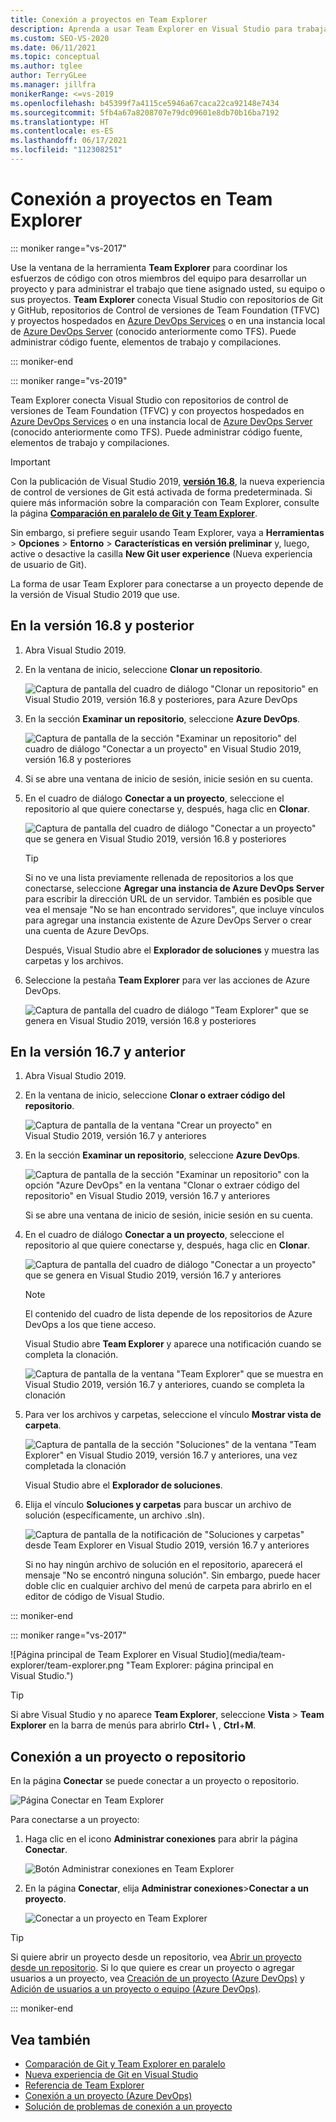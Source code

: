 ```yaml
---
title: Conexión a proyectos en Team Explorer
description: Aprenda a usar Team Explorer en Visual Studio para trabajar con los miembros del equipo en el desarrollo y la administración de proyectos.
ms.custom: SEO-VS-2020
ms.date: 06/11/2021
ms.topic: conceptual
ms.author: tglee
author: TerryGLee
ms.manager: jillfra
monikerRange: <=vs-2019
ms.openlocfilehash: b45399f7a4115ce5946a67caca22ca92148e7434
ms.sourcegitcommit: 5fb4a67a8208707e79dc09601e8db70b16ba7192
ms.translationtype: HT
ms.contentlocale: es-ES
ms.lasthandoff: 06/17/2021
ms.locfileid: "112308251"
---
```

# <a name="connect-to-projects-in-team-explorer"></a>Conexión a proyectos en Team Explorer

::: moniker range="vs-2017"

Use la ventana de la herramienta **Team Explorer** para coordinar los esfuerzos de código con otros miembros del equipo para desarrollar un proyecto y para administrar el trabajo que tiene asignado usted, su equipo o sus proyectos. **Team Explorer** conecta Visual Studio con repositorios de Git y GitHub, repositorios de Control de versiones de Team Foundation (TFVC) y proyectos hospedados en [Azure DevOps Services](/azure/devops/user-guide/what-is-azure-devops-services) o en una instancia local de [Azure DevOps Server](/azure/devops/index-all) (conocido anteriormente como TFS). Puede administrar código fuente, elementos de trabajo y compilaciones.

::: moniker-end

::: moniker range="vs-2019"

Team Explorer conecta Visual Studio con repositorios de control de versiones de Team Foundation (TFVC) y con proyectos hospedados en [Azure DevOps Services](/azure/devops/user-guide/what-is-azure-devops-services) o en una instancia local de [Azure DevOps Server](/azure/devops/user-guide/about-azure-devops-services-tfs?view=azure-devops&preserve-view=true) (conocido anteriormente como TFS). Puede administrar código fuente, elementos de trabajo y compilaciones.

> [!IMPORTANT]
> Con la publicación de Visual Studio 2019, [**versión 16.8**](/visualstudio/releases/2019/release-notes-history), la nueva experiencia de control de versiones de Git está activada de forma predeterminada. Si quiere más información sobre la comparación con Team Explorer, consulte la página [**Comparación en paralelo de Git y Team Explorer**](../version-control/git-team-explorer-feature-comparison.md).
>
> Sin embargo, si prefiere seguir usando Team Explorer, vaya a **Herramientas** > **Opciones** > **Entorno** > **Características en versión preliminar** y, luego, active o desactive la casilla **New Git user experience** (Nueva experiencia de usuario de Git).

La forma de usar Team Explorer para conectarse a un proyecto depende de la versión de Visual Studio 2019 que use.

## <a name="in-version-168-and-later"></a>En la versión 16.8 y posterior

1. Abra Visual Studio 2019.

1. En la ventana de inicio, seleccione **Clonar un repositorio**.

   ![Captura de pantalla del cuadro de diálogo "Clonar un repositorio" en Visual Studio 2019, versión 16.8 y posteriores, para Azure DevOps](../ide/media/vs-2019/clone-repository.png)

1. En la sección **Examinar un repositorio**, seleccione **Azure DevOps**.

    ![Captura de pantalla de la sección "Examinar un repositorio" del cuadro de diálogo "Conectar a un proyecto" en Visual Studio 2019, versión 16.8 y posteriores](../ide/media/vs-2019/browse-repository-azure-devops.png)

1. Si se abre una ventana de inicio de sesión, inicie sesión en su cuenta.

1. En el cuadro de diálogo **Conectar a un proyecto**, seleccione el repositorio al que quiere conectarse y, después, haga clic en **Clonar**.

      ![Captura de pantalla del cuadro de diálogo "Conectar a un proyecto" que se genera en Visual Studio 2019, versión 16.8 y posteriores](../ide/media/vs-2019/connect-project-azure-devops.png)

      > [!TIP]
      > Si no ve una lista previamente rellenada de repositorios a los que conectarse, seleccione **Agregar una instancia de Azure DevOps Server** para escribir la dirección URL de un servidor. También es posible que vea el mensaje "No se han encontrado servidores", que incluye vínculos para agregar una instancia existente de Azure DevOps Server o crear una cuenta de Azure DevOps.

   Después, Visual Studio abre el **Explorador de soluciones** y muestra las carpetas y los archivos.

1. Seleccione la pestaña **Team Explorer** para ver las acciones de Azure DevOps.

      ![Captura de pantalla del cuadro de diálogo "Team Explorer" que se genera en Visual Studio 2019, versión 16.8 y posteriores](../ide/media/vs-2019/team-explorer-azure-devops.png)

## <a name="in-version-167-and-earlier"></a>En la versión 16.7 y anterior

1. Abra Visual Studio 2019.

1. En la ventana de inicio, seleccione **Clonar o extraer código del repositorio**.

   ![Captura de pantalla de la ventana "Crear un proyecto" en Visual Studio 2019, versión 16.7 y anteriores](../get-started/media/vs-2019/clone-checkout-code-dark.png)

1. En la sección **Examinar un repositorio**, seleccione **Azure DevOps**.

   ![Captura de pantalla de la sección "Examinar un repositorio" con la opción "Azure DevOps" en la ventana "Clonar o extraer código del repositorio" en Visual Studio 2019, versión 16.7 y anteriores](../get-started/media/vs-2019/clone-checkout-code-git-repo-dark.png)

   Si se abre una ventana de inicio de sesión, inicie sesión en su cuenta.

1. En el cuadro de diálogo **Conectar a un proyecto**, seleccione el repositorio al que quiere conectarse y, después, haga clic en **Clonar**.

      ![Captura de pantalla del cuadro de diálogo "Conectar a un proyecto" que se genera en Visual Studio 2019, versión 16.7 y anteriores](../get-started/media/open-proj-azure-devops-connect-cloud-clone.png)

    > [!NOTE]
    > El contenido del cuadro de lista depende de los repositorios de Azure DevOps a los que tiene acceso.

   Visual Studio abre **Team Explorer** y aparece una notificación cuando se completa la clonación.

     ![Captura de pantalla de la ventana "Team Explorer" que se muestra en Visual Studio 2019, versión 16.7 y anteriores, cuando se completa la clonación](../get-started/media/vs-2019/clone-complete-azure-devops.png)

1. Para ver los archivos y carpetas, seleccione el vínculo **Mostrar vista de carpeta**.

     ![Captura de pantalla de la sección "Soluciones" de la ventana "Team Explorer" en Visual Studio 2019, versión 16.7 y anteriores, una vez completada la clonación](../get-started/media/vs-2019/show-folder-view-azure-devops.png)

     Visual Studio abre el **Explorador de soluciones**.

1. Elija el vínculo **Soluciones y carpetas** para buscar un archivo de solución (específicamente, un archivo .sln).

      ![Captura de pantalla de la notificación de "Soluciones y carpetas" desde Team Explorer en Visual Studio 2019, versión 16.7 y anteriores](../get-started/media/open-proj-repo-solutions-folders.png)

   Si no hay ningún archivo de solución en el repositorio, aparecerá el mensaje "No se encontró ninguna solución&quot;. Sin embargo, puede hacer doble clic en cualquier archivo del menú de carpeta para abrirlo en el editor de código de Visual Studio.

::: moniker-end

::: moniker range=&quot;vs-2017&quot;

![Página principal de Team Explorer en Visual Studio](media/team-explorer/team-explorer.png &quot;Team Explorer: página principal en Visual Studio.")

> [!TIP]
> Si abre Visual Studio y no aparece **Team Explorer**, seleccione **Vista** > **Team Explorer** en la barra de menús para abrirlo **Ctrl**+ **&#92;** , **Ctrl**+**M**.

## <a name="connect-to-a-project-or-repository"></a>Conexión a un proyecto o repositorio

En la página **Conectar** se puede conectar a un proyecto o repositorio.

![Página Conectar en Team Explorer](media/team-explorer/connect.png "Team Explorer: página Conexiones en Visual Studio.")

Para conectarse a un proyecto:

1. Haga clic en el icono **Administrar conexiones** para abrir la página **Conectar**.

   ![Botón Administrar conexiones en Team Explorer](media/team-explorer/manage-connections.png "Team Explorer: botón Administrar conexiones en Visual Studio.")

1. En la página **Conectar**, elija **Administrar conexiones**>**Conectar a un proyecto**.

   ![Conectar a un proyecto en Team Explorer](media/team-explorer/connect-project.png "Team Explorer: opción Conectar a un proyecto en Visual Studio.")

> [!TIP]
> Si quiere abrir un proyecto desde un repositorio, vea [Abrir un proyecto desde un repositorio](../get-started/tutorial-open-project-from-repo-visual-studio-2017.md). Si lo que quiere es crear un proyecto o agregar usuarios a un proyecto, vea [Creación de un proyecto (Azure DevOps)](/azure/devops/organizations/projects/create-project) y [Adición de usuarios a un proyecto o equipo (Azure DevOps)](/azure/devops/organizations/security/add-users-team-project).

::: moniker-end

## <a name="see-also"></a>Vea también

- [Comparación de Git y Team Explorer en paralelo](git-team-explorer-feature-comparison.md)
- [Nueva experiencia de Git en Visual Studio](git-with-visual-studio.md)
- [Referencia de Team Explorer](reference/team-explorer-reference.md)
- [Conexión a un proyecto (Azure DevOps)](/azure/devops/organizations/projects/connect-to-projects)
- [Solución de problemas de conexión a un proyecto](/azure/devops/user-guide/troubleshoot-connection?view=azure-devops&preserve-view=true)
